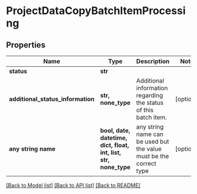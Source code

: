 # ProjectDataCopyBatchItemProcessing


## Properties
Name | Type | Description | Notes
------------ | ------------- | ------------- | -------------
**status** | **str** |  | 
**additional_status_information** | **str, none_type** | Additional information regarding the status of this batch item. | [optional] 
**any string name** | **bool, date, datetime, dict, float, int, list, str, none_type** | any string name can be used but the value must be the correct type | [optional]

[[Back to Model list]](../README.md#documentation-for-models) [[Back to API list]](../README.md#documentation-for-api-endpoints) [[Back to README]](../README.md)


